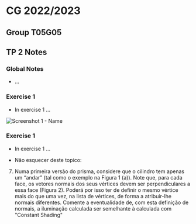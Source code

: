 # CG 2022/2023

## Group T05G05

## TP 2 Notes

### **Global Notes**

- ...

### **Exercise 1**

- In exercise 1 ...

![Screenshot 1 - Name](./screenshots/cg-t05g05-tp3-1-a.png)

### **Exercise 1**

- In exercise 1 ...

- Não esquecer deste topico:
7. Numa primeira versão do prisma, considere que o cilindro tem apenas um “andar” (tal como o exemplo na Figura 1 (a)). Note que, para cada face, os vetores normais dos seus vértices devem ser perpendiculares a essa face (Figura 2). Poderá por isso ter de definir o mesmo vértice mais do que uma vez, na lista de vértices, de forma a atribuir-lhe normais diferentes.
Comente a eventualidade de, com esta definição de normais, a iluminação calculada ser semelhante à calculada com "Constant Shading"

